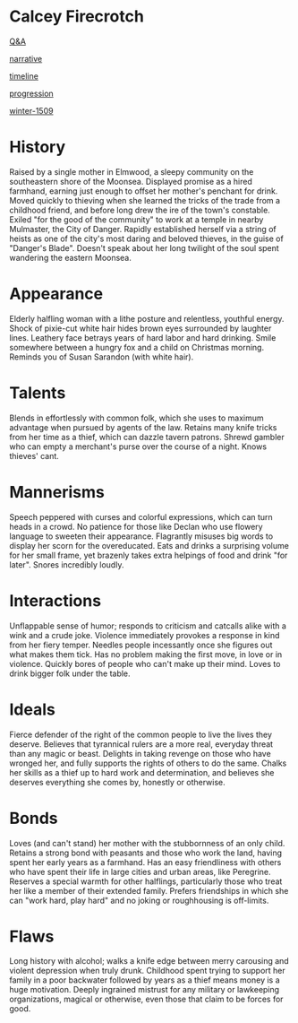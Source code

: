 # Calcey Firecrotch

[Q&A](Q%26A.md)

[narrative](narrative.md)

[timeline](timeline.md)

[progression](progression.md)

[winter-1509](winter-1509.md)

# History

Raised by a single mother in Elmwood, a sleepy community on the southeastern shore of the Moonsea. Displayed promise as a hired farmhand, earning just enough to offset her mother's penchant for drink. Moved quickly to thieving when she learned the tricks of the trade from a childhood friend, and before long drew the ire of the town's constable. Exiled "for the good of the community" to work at a temple in nearby Mulmaster, the City of Danger. Rapidly established herself via a string of heists as one of the city's most daring and beloved thieves, in the guise of "Danger's Blade". Doesn't speak about her long twilight of the soul spent wandering the eastern Moonsea.

# Appearance

Elderly halfling woman with a lithe posture and relentless, youthful energy. Shock of pixie-cut white hair hides brown eyes surrounded by laughter lines. Leathery face betrays years of hard labor and hard drinking. Smile somewhere between a hungry fox and a child on Christmas morning. Reminds you of Susan Sarandon (with white hair).

# Talents

Blends in effortlessly with common folk, which she uses to maximum advantage when pursued by agents of the law. Retains many knife tricks from her time as a thief, which can dazzle tavern patrons. Shrewd gambler who can empty a merchant's purse over the course of a night. Knows thieves' cant.

# Mannerisms

Speech peppered with curses and colorful expressions, which can turn heads in a crowd. No patience for those like Declan who use flowery language to sweeten their appearance. Flagrantly misuses big words to display her scorn for the overeducated. Eats and drinks a surprising volume for her small frame, yet brazenly takes extra helpings of food and drink "for later". Snores incredibly loudly.

# Interactions

Unflappable sense of humor; responds to criticism and catcalls alike with a wink and a crude joke. Violence immediately provokes a response in kind from her fiery temper. Needles people incessantly once she figures out what makes them tick. Has no problem making the first move, in love or in violence. Quickly bores of people who can't make up their mind. Loves to drink bigger folk under the table.

# Ideals

Fierce defender of the right of the common people to live the lives they deserve. Believes that tyrannical rulers are a more real, everyday threat than any magic or beast. Delights in taking revenge on those who have wronged her, and fully supports the rights of others to do the same. Chalks her skills as a thief up to hard work and determination, and believes she deserves everything she comes by, honestly or otherwise.

# Bonds

Loves (and can't stand) her mother with the stubbornness of an only child. Retains a strong bond with peasants and those who work the land, having spent her early years as a farmhand. Has an easy friendliness with others who have spent their life in large cities and urban areas, like Peregrine. Reserves a special warmth for other halflings, particularly those who treat her like a member of their extended family. Prefers friendships in which she can "work hard, play hard" and no joking or roughhousing is off-limits.

# Flaws

Long history with alcohol; walks a knife edge between merry carousing and violent depression when truly drunk. Childhood spent trying to support her family in a poor backwater followed by years as a thief means money is a huge motivation. Deeply ingrained mistrust for any military or lawkeeping organizations, magical or otherwise, even those that claim to be forces for good.